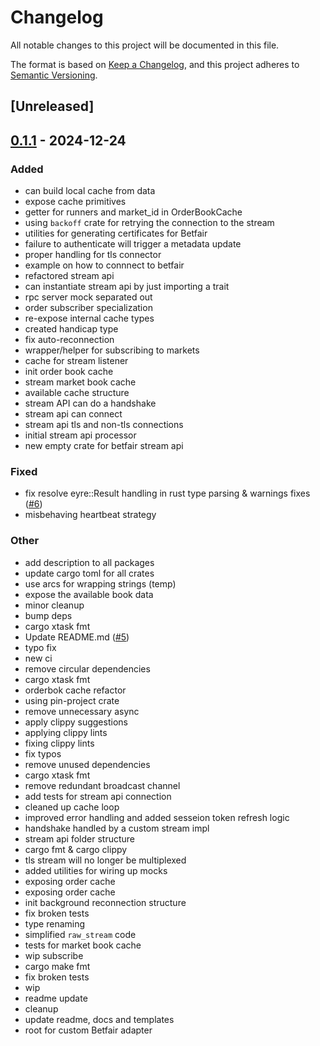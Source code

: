 # Changelog

All notable changes to this project will be documented in this file.

The format is based on [Keep a Changelog](https://keepachangelog.com/en/1.0.0/),
and this project adheres to [Semantic Versioning](https://semver.org/spec/v2.0.0.html).

## [Unreleased]

## [0.1.1](https://github.com/roberts-pumpurs/betfair-adapter-rs/compare/betfair-stream-api-v0.1.0...betfair-stream-api-v0.1.1) - 2024-12-24

### Added

- can build local cache from data
- expose cache primitives
- getter for runners and market_id in OrderBookCache
- using `backoff` crate for retrying the connection to the stream
- utilities for generating certificates for Betfair
- failure to authenticate will trigger a metadata update
- proper handling for tls connector
- example on how to connnect to betfair
- refactored stream api
- can instantiate stream api by just importing a trait
- rpc server mock separated out
- order subscriber specialization
- re-expose internal cache types
- created handicap type
- fix auto-reconnection
- wrapper/helper for subscribing to markets
- cache for stream listener
- init order book cache
- stream market book cache
- available cache structure
- stream API can do a handshake
- stream api can connect
- stream api tls and non-tls connections
- initial stream api processor
- new empty crate for betfair stream api

### Fixed

- fix resolve eyre::Result handling in rust type parsing & warnings fixes ([#6](https://github.com/roberts-pumpurs/betfair-adapter-rs/pull/6))
- misbehaving heartbeat strategy

### Other

- add description to all packages
- update cargo toml for all crates
- use arcs for wrapping strings (temp)
- expose the available book data
- minor cleanup
- bump deps
- cargo xtask fmt
- Update README.md ([#5](https://github.com/roberts-pumpurs/betfair-adapter-rs/pull/5))
- typo fix
- new ci
- remove circular dependencies
- cargo xtask fmt
- orderbok cache refactor
- using pin-project crate
- remove unnecessary async
- apply clippy suggestions
- applying clippy lints
- fixing clippy lints
- fix typos
- remove unused dependencies
- cargo xtask fmt
- remove redundant broadcast channel
- add tests for stream api connection
- cleaned up cache loop
- improved error handling and added sesseion token refresh logic
- handshake handled by a custom stream impl
- stream api folder structure
- cargo fmt & cargo clippy
- tls stream will no longer be multiplexed
- added utilities for wiring up mocks
- exposing order cache
- exposing order cache
- init background reconnection structure
- fix broken tests
- type renaming
- simplified `raw_stream` code
- tests for market book cache
- wip subscribe
- cargo make fmt
- fix broken tests
- wip
- readme update
- cleanup
- update readme, docs and templates
- root for custom Betfair adapter
